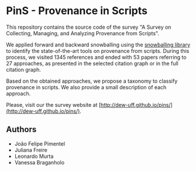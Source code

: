 # PinS - Provenance in Scripts

This repository contains the source code of the survey "A Survey on Collecting, Managing, and Analyzing Provenance from Scripts".

We applied forward and backward snowballing using the [snowballing library](https://github.com/JoaoFelipe/snowballing) to identify the state-of-the-art tools on provenance from scripts. During this process, we visited 1345 references and ended with 53 papers referring to 27 approaches, as presented in the selected citation graph or in the full citation graph.

Based on the obtained approaches, we propose a taxonomy to classify provenance in scripts. We also provide a small description of each approach. 

Please, visit our the survey website at [http://dew-uff.github.io/pins/](http://dew-uff.github.io/pins/).

## Authors

- João Felipe Pimentel
- Juliana Freire
- Leonardo Murta
- Vanessa Braganholo